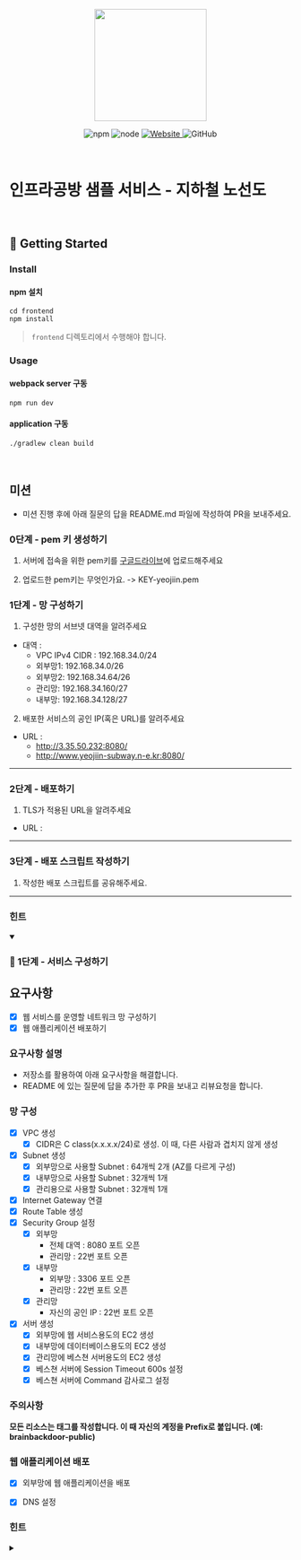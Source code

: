 <p align="center">
    <img width="200px;" src="https://raw.githubusercontent.com/woowacourse/atdd-subway-admin-frontend/master/images/main_logo.png"/>
</p>
<p align="center">
  <img alt="npm" src="https://img.shields.io/badge/npm-%3E%3D%205.5.0-blue">
  <img alt="node" src="https://img.shields.io/badge/node-%3E%3D%209.3.0-blue">
  <a href="https://edu.nextstep.camp/c/R89PYi5H" alt="nextstep atdd">
    <img alt="Website" src="https://img.shields.io/website?url=https%3A%2F%2Fedu.nextstep.camp%2Fc%2FR89PYi5H">
  </a>
  <img alt="GitHub" src="https://img.shields.io/github/license/next-step/atdd-subway-service">
</p>

<br>

# 인프라공방 샘플 서비스 - 지하철 노선도

<br>

## 🚀 Getting Started

### Install
#### npm 설치
```
cd frontend
npm install
```
> `frontend` 디렉토리에서 수행해야 합니다.

### Usage
#### webpack server 구동
```
npm run dev
```
#### application 구동
```
./gradlew clean build
```
<br>

## 미션

* 미션 진행 후에 아래 질문의 답을 README.md 파일에 작성하여 PR을 보내주세요.

### 0단계 - pem 키 생성하기

1. 서버에 접속을 위한 pem키를 [구글드라이브](https://drive.google.com/drive/folders/1dZiCUwNeH1LMglp8dyTqqsL1b2yBnzd1?usp=sharing)에 업로드해주세요

2. 업로드한 pem키는 무엇인가요.
   -> KEY-yeojiin.pem
### 1단계 - 망 구성하기
1. 구성한 망의 서브넷 대역을 알려주세요
- 대역 :
    * VPC IPv4 CIDR : 192.168.34.0/24
    * 외부망1: 192.168.34.0/26
    * 외부망2: 192.168.34.64/26
    * 관리망: 192.168.34.160/27
    * 내부망: 192.168.34.128/27

2. 배포한 서비스의 공인 IP(혹은 URL)를 알려주세요

- URL :
    * http://3.35.50.232:8080/
    * http://www.yeojiin-subway.n-e.kr:8080/



---

### 2단계 - 배포하기
1. TLS가 적용된 URL을 알려주세요

- URL :

---

### 3단계 - 배포 스크립트 작성하기

1. 작성한 배포 스크립트를 공유해주세요.

***


### 힌트
<details open>
<summary> </summary>

### 🚀 1단계 - 서비스 구성하기
## 요구사항

* [x] 웹 서비스를 운영할 네트워크 망 구성하기
* [x] 웹 애플리케이션 배포하기

### 요구사항 설명
* 저장소를 활용하여 아래 요구사항을 해결합니다.
* README 에 있는 질문에 답을 추가한 후 PR을 보내고 리뷰요청을 합니다.

### 망 구성
* [x] VPC 생성
    * [x] CIDR은 C class(x.x.x.x/24)로 생성. 이 때, 다른 사람과 겹치지 않게 생성
* [x] Subnet 생성
    * [x] 외부망으로 사용할 Subnet : 64개씩 2개 (AZ를 다르게 구성)
    * [x] 내부망으로 사용할 Subnet : 32개씩 1개
    * [x] 관리용으로 사용할 Subnet : 32개씩 1개
* [x] Internet Gateway 연결
* [x] Route Table 생성
* [x] Security Group 설정
    * [x] 외부망
        * 전체 대역 : 8080 포트 오픈
        * 관리망 : 22번 포트 오픈
    * [x] 내부망
        * 외부망 : 3306 포트 오픈
        * 관리망 : 22번 포트 오픈
    * [x] 관리망
        * 자신의 공인 IP : 22번 포트 오픈
* [x] 서버 생성
    * [x] 외부망에 웹 서비스용도의 EC2 생성
    * [x] 내부망에 데이터베이스용도의 EC2 생성
    * [x] 관리망에 베스쳔 서버용도의 EC2 생성
    * [x] 베스쳔 서버에 Session Timeout 600s 설정
    * [x] 베스쳔 서버에 Command 감사로그 설정

### 주의사항
**모든 리소스는 태그를 작성합니다. 이 때 자신의 계정을 Prefix로 붙입니다. (예: brainbackdoor-public)**

### 웹 애플리케이션 배포
* [x] 외부망에 웹 애플리케이션을 배포
* [x] DNS 설정


### 힌트
<details>
<summary> </summary>

1. EC2 생성하기</br>
   A. aws web console에 사용자 이름 / 비밀번호 등을 입력하여 접속합니다.   </br>
   B. EC2 메뉴로 접근하세요.</br>
   a. Ubuntu 64 bit 선택 (Ubuntu Server 18.04 LTS (HVM), SSD Volume Type - ami-00edfb46b107f643c)</br>
   b. InstanceType : t4g.medium 생성 가능</br>
   c. 서브넷 : 적절한 서브넷 선택, 퍼블릭 IP 자동할당 : 활성화</br>
   d. 스토리지 : 서비스 운영할 것을 고려해서 설정해주세요.</br>
   e. 서버를 생성할 때는 다른 사람의 서버와 구분하기 위해 반드시 Name 이름으로 태그에 자신의 계정명을 작성합니다.</br>
   f. 보안그룹 : 적절한 보안그룹을 선택</br>
   g. 키 페어 생성</br>
    * 키 페어 이름에 자신의 계정을 prefix로 붙입니다.

    ```
    서버 생성시 발급받은 key를 분실할 경우 서버에 접속할 수 없어요. key를 분실하지 않도록 주의하세요,
    key는 최초 1회 생성한 후 재사용합니다.
    
    서버를 사용하지 않을 때는 stop해주세요.
    ```

   C. 서버에 접속하기
    * 서버 IP는 aws web console에서 확인 가능 <br><br>
   ```
   맥운영체제 사용자
    # 터미널 접속한 후 앞 단계에서 생성한 key가 위치한 곳으로 이동한다.
    $ chmod 400 [pem파일명]
    $ ssh -i [pem파일명] ubuntu@[SERVER_IP]
   
   윈도우 운영체제 사용자
    PuTTY를 사용하여 Windows에서 Linux 인스턴스에 연결
    putty를 위한 ppk 생성
   ```   

2. 접근제어
   Bastion Server로 사용할 별도의 EC2를 생성하고, Bastion Server에서 서비스용 서버에 ssh 연결을 설정
```
## Bastion Server에서 공개키를 생성합니다.
bastion $ ssh-keygen -t rsa
bastion $ cat ~/.ssh/id_rsa.pub

## 접속하려는 서비스용 서버에 키를 추가합니다.
$ vi ~/.ssh/authorized_keys

## Bastion Server에서 접속을 해봅니다.
bastion $ ssh ubuntu@[서비스용 서버 IP]
```   

* Bastion Server는 자신의 공인 IP에서만 22번 포트로 접근이 가능하도록 Security Group을 설정합니다.
* 서비스용 서버에 22번 포트로의 접근은 Bastion 서버에서만 가능하도록 Security Group을 설정합니다.
*  Bastion 서버에서 다른 서버에 접근이 용이하도록 별칭을 설정합니다.
```
bastion $ vi /etc/hosts
[서비스용IP]    [별칭]

bastion $ ssh [별칭]
```   

3. 서버 환경설정 해보기   
   a. 환경 병수 적용하기
* Sessio Timeout 설정을 하여 일정 시간 작업을 하지 않을 경우 터미널 연결을 해제할 수 있습니다.
```
$ sudo vi ~/.profile
  HISTTIMEFORMAT="%F %T -- "    ## history 명령 결과에 시간값 추가
  export HISTTIMEFORMAT
  export TMOUT=600              ## 세션 타임아웃 설정 
    
$ source ~/.profile
$ env
```
b. shell prompt 변경하기   
Bastion 등 구분해야 하는 서버의 Shell Prompt를 설정하여 관리자의 인적 장애를 예방할 수 있습니다.
```
$ sudo vi ~/.bashrc
  USERNAME=BASTION
  PS1='[\e[1;31m$USERNAME\e[0m][\e[1;32m\t\e[0m][\e[1;33m\u\e[0m@\e[1;36m\h\e[0m \w] \n\$ \[\033[00m\]'

$ source ~/.bashrc
```   
c. logger 를 사용하여 감사로그 남기기   
서버에 직접 접속하여 작업할 경우, 작업 이력 히스토리를 기록해두어야 장애 발생시 원인을 분석할 수 있습니다. 감사로그를 기록하고 수집해봅니다.
```
$ sudo vi ~/.bashrc
  tty=`tty | awk -F"/dev/" '{print $2}'`
  IP=`w | grep "$tty" | awk '{print $3}'`
  export PROMPT_COMMAND='logger -p local0.debug "[USER]$(whoami) [IP]$IP [PID]$$ [PWD]`pwd` [COMMAND] $(history 1 | sed "s/^[ ]*[0-9]\+[ ]*//" )"'

$ source  ~/.bashrc


$ sudo vi /etc/rsyslog.d/50-default.conf
  local0.*                        /var/log/command.log
  # 원격지에 로그를 남길 경우 
  local0.*                        @원격지서버IP
    
$ sudo service rsyslog restart
$ tail -f /var/log/command.log
```   
4. 환경 세팅   
   a.확인
```
# 현재 위치를 확인합니다.
$ pwd

# 파일시스템별 가용공간을 확인합니다.
$ df -h

# 각 디렉토리별로 디스크 사용량을 확인합니다.
$ sudo du -shc /*

# 현재 경로의 파일들(숨김파일 포함)의 정보를 확인합니다.
$ ls -al

# 소스코드를 관리할 디렉토리를 생성하고 이동합니다.
$ mkdir nextstep && cd nextstep

# git 명령어의 위치를 확인해봅니다.
$ which git && which java
```   
b. 자바 설치
```
$ sudo apt update
$ sudo apt install default-jre
$ sudo apt install default-jdk
```

5. 소스코드 배포, 빌드 및 실행   
   a. github repository clone   
   b. 빌드
    ```
   $ ./gradlew clean build

    # jar파일을 찾아본다.
    $ find ./* -name "*jar"
   ```      
   c. 실행   
   Application을 실행 후 정상적으로 동작하는지 확인해보세요.
    ```
   $ java -jar [jar파일명] &
    $ curl http://localhost:8080
   ```
    * -Dserver.port=8000 옵션을 활용하여 port를 변경할 수 있어요.
    * 서버를 시작 시간이 너무 오래 걸리는 경우 -Djava.security.egd 옵션을 적용해보세요.
    ```
    $ java -Djava.security.egd=file:/dev/./urandom -jar [jar파일명] &
    ```
    * 터미널 세션이 끊어질 경우, background로 돌던 프로세스에 hang-up signal이 발생해 죽는 경우가 있는데요. 이 경우 nohup명령어를 활용합니다.
   ```
    $  nohup java -jar [jar파일명] 1> [로그파일명] 2>&1  &
    ```
   d. 로그 확인
    ```
   # java applicaion이 남기는 로그를 확인합니다.
    $ tail -f [로그파일명]

    # 파일을 압축하고 파일 소유자와 모드를 변경해봅니다.
    $ tar -cvf [파일명] [압축할파일 또는 디렉터리]
    $ sudo chown [소유자계정명]:[소유그룹명] [file이름]
    $ chmod [옵션] [파일명]
    > https://ko.wikipedia.org/wiki/Chmod
   ```
    * 브라우저에서 http://{서버 ip}:{port}로 접근해보세요.

   e. 종료   
   a. 로세스 pid를 찾는 명령어
    ```
    $ ps -ef | grep java
    $ pgrep -f java
    ```
   b. 프로세스를 종료하는 명령어
   why not use SIGKILL
    ```
    $ kill -2 [PID]
    ```   

   f. 명령어 이력 확인
    ```
    $ history
    ```

</details>
</details>

